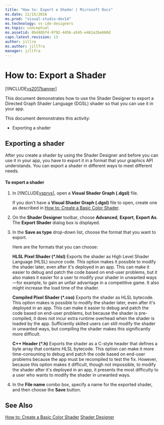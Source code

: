 ```yaml
---
title: "How to: Export a Shader | Microsoft Docs"
ms.date: 11/15/2016
ms.prod: "visual-studio-dev14"
ms.technology: vs-ide-designers
ms.topic: conceptual
ms.assetid: 0bd48bf4-9792-4456-a545-e462a2be668d
caps.latest.revision: 13
author: jillre
ms.author: jillfra
manager: jillfra
---
```

# How to: Export a Shader
[!INCLUDE[vs2017banner](../includes/vs2017banner.md)]

This document demonstrates how to use the Shader Designer to export a Directed Graph Shader Language (DGSL) shader so that you can use it in your app.

 This document demonstrates this activity:

- Exporting a shader

## Exporting a shader
 After you create a shader by using the Shader Designer and before you can use it in your app, you have to export it in a format that your graphics API understands. You can export a shader in different ways to meet different needs.

#### To export a shader

1. In [!INCLUDE[vsprvs](../includes/vsprvs-md.md)], open a **Visual Shader Graph (.dgsl)** file.

     If you don't have a **Visual Shader Graph (.dgsl)** file to open, create one as described in [How to: Create a Basic Color Shader](../designers/how-to-create-a-basic-color-shader.md).

2. On the **Shader Designer** toolbar, choose **Advanced**, **Export**, **Export As**. The **Export Shader** dialog box is displayed.

3. In the **Save as type** drop-down list, choose the format that you want to export.

     Here are the formats that you can choose:

     **HLSL Pixel Shader (\*.hlsl)**
     Exports the shader as High Level Shader Language (HLSL) source code. This option makes it possible to modify the shader later, even after it's deployed in an app. This can make it easier to debug and patch the code based on end-user problems, but it also makes it easier for a user to modify your shader in unwanted ways—for example, to gain an unfair advantage in a competitive game. It also might increase the load time of the shader.

     **Compiled Pixel Shader (\*.cso)**
     Exports the shader as HLSL bytecode. This option makes is possible to modify the shader later, even after it's deployed in an app. This can make it easier to debug and patch the code based on end-user problems, but because the shader is pre-compiled, it does not incur extra runtime overhead when the shader is loaded by the app. Sufficiently skilled users can still modify the shader in unwanted ways, but compiling the shader makes this significantly more difficult.

     **C++ Header (\*.h)**
     Exports the shader as a C-style header that defines a byte array that contains HLSL bytecode. This option can make it more time-consuming to debug and patch the code based on end-user problems because the app must be recompiled to test the fix. However, because this option makes it difficult, though not impossible, to modify the shader after it's deployed in an app, it presents the most difficulty to a user who wants to modify the shader in unwanted ways.

4. In the **File name** combo box, specify a name for the exported shader, and then choose the **Save** button.

## See Also
 [How to: Create a Basic Color Shader](../designers/how-to-create-a-basic-color-shader.md)
 [Shader Designer](../designers/shader-designer.md)
